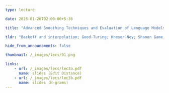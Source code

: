 ```yaml
---
type: lecture

date: 2025-01-20T02:00:00+5:30

title: "Advanced Smoothing Techniques and Evaluation of Language Models"

tldr: "Backoff and interpolation; Good-Turing; Kneser-Ney; Shanon Game; perplexity and entropy"

hide_from_announcments: false

thumbnail: /_images/lecs/01.png

links: 
    - url: /_images/lecs/lec3a.pdf
      name: slides (Edit Distance)
    - url: /_images/lecs/lec3b.pdf
      name: slides (N-grams)
---
```

